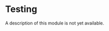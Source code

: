 <!-- doxy
\page refTesting Module 'Testing'
/doxy -->

# Testing

A description of this module is not yet available.
